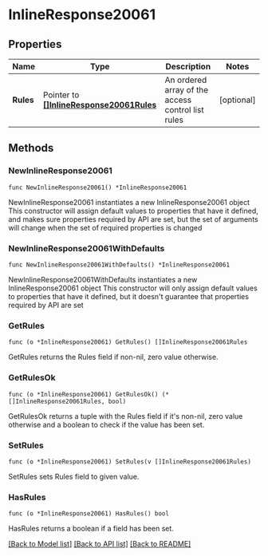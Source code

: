 # InlineResponse20061

## Properties

Name | Type | Description | Notes
------------ | ------------- | ------------- | -------------
**Rules** | Pointer to [**[]InlineResponse20061Rules**](InlineResponse20061Rules.md) | An ordered array of the access control list rules | [optional] 

## Methods

### NewInlineResponse20061

`func NewInlineResponse20061() *InlineResponse20061`

NewInlineResponse20061 instantiates a new InlineResponse20061 object
This constructor will assign default values to properties that have it defined,
and makes sure properties required by API are set, but the set of arguments
will change when the set of required properties is changed

### NewInlineResponse20061WithDefaults

`func NewInlineResponse20061WithDefaults() *InlineResponse20061`

NewInlineResponse20061WithDefaults instantiates a new InlineResponse20061 object
This constructor will only assign default values to properties that have it defined,
but it doesn't guarantee that properties required by API are set

### GetRules

`func (o *InlineResponse20061) GetRules() []InlineResponse20061Rules`

GetRules returns the Rules field if non-nil, zero value otherwise.

### GetRulesOk

`func (o *InlineResponse20061) GetRulesOk() (*[]InlineResponse20061Rules, bool)`

GetRulesOk returns a tuple with the Rules field if it's non-nil, zero value otherwise
and a boolean to check if the value has been set.

### SetRules

`func (o *InlineResponse20061) SetRules(v []InlineResponse20061Rules)`

SetRules sets Rules field to given value.

### HasRules

`func (o *InlineResponse20061) HasRules() bool`

HasRules returns a boolean if a field has been set.


[[Back to Model list]](../README.md#documentation-for-models) [[Back to API list]](../README.md#documentation-for-api-endpoints) [[Back to README]](../README.md)


